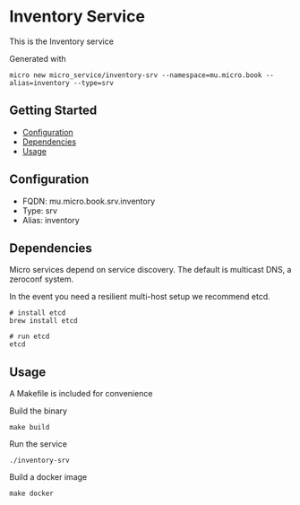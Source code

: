 # Inventory Service

This is the Inventory service

Generated with

```
micro new micro_service/inventory-srv --namespace=mu.micro.book --alias=inventory --type=srv
```

## Getting Started

- [Configuration](#configuration)
- [Dependencies](#dependencies)
- [Usage](#usage)

## Configuration

- FQDN: mu.micro.book.srv.inventory
- Type: srv
- Alias: inventory

## Dependencies

Micro services depend on service discovery. The default is multicast DNS, a zeroconf system.

In the event you need a resilient multi-host setup we recommend etcd.

```
# install etcd
brew install etcd

# run etcd
etcd
```

## Usage

A Makefile is included for convenience

Build the binary

```
make build
```

Run the service
```
./inventory-srv
```

Build a docker image
```
make docker
```